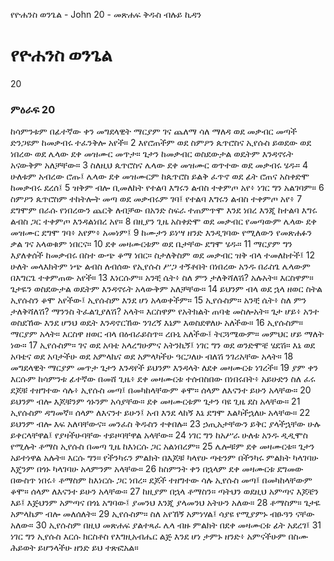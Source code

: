 ﻿
የዮሐንስ ወንጌል - John 20 - መጽሐፍ ቅዱስ ብሉይ ኪዳን
# የዮሐንስ ወንጌል
20
### ምዕራፍ 20
 ከሳምንቱም በፊተኛው ቀን መግደላዊት ማርያም ገና ጨለማ ሳለ ማለዳ ወደ መቃብር መጣች ድንጋዩም ከመቃብሩ ተፈንቅሎ አየች።
2  እየሮጠችም ወደ ስምዖን ጴጥሮስና ኢየሱስ ይወደው ወደ ነበረው ወደ ሌላው ደቀ መዝሙር መጥታ። ጌታን ከመቃብር ወስደውታል ወዴትም እንዳኖሩት አናውቅም አለቻቸው።
3  ስለዚህ ጴጥሮስና ሌላው ደቀ መዝሙር ወጥተው ወደ መቃብሩ ሄዱ።
4  ሁለቱም አብረው ሮጡ፤ ሌላው ደቀ መዝሙርም ከጴጥሮስ ይልቅ ፈጥኖ ወደ ፊት ሮጠና አስቀድሞ ከመቃብሩ ደረሰ፤
5  ዝቅም ብሎ ቢመለከት የተልባ እግሩን ልብስ ተቀምጦ አየ፥ ነገር ግን አልገባም።
6  ስምዖን ጴጥሮስም ተከትሎት መጣ ወደ መቃብሩም ገባ፤ የተልባ እግሩን ልብስ ተቀምጦ አየ፥
7  ደግሞም በራሱ የነበረውን ጨርቅ ለብቻው በአንድ ስፍራ ተጠምጥሞ እንደ ነበረ እንጂ ከተልባ እግሩ ልብስ ጋር ተቀምጦ እንዳልነበረ አየ።
8  በዚያን ጊዜ አስቀድሞ ወደ መቃብር የመጣውም ሌላው ደቀ መዝሙር ደግሞ ገባ፥ አየም፥ አመነም፤
9  ከሙታን ይነሣ ዘንድ እንዲገባው የሚለውን የመጽሐፉን ቃል ገና አላወቁም ነበርና።
10  ደቀ መዛሙርቱም ወደ ቤታቸው ደግሞ ሄዱ።
11  ማርያም ግን እያለቀሰች ከመቃብሩ በስተ ውጭ ቆማ ነበር። ስታለቅስም ወደ መቃብር ዝቅ ብላ ተመለከተች፤
12  ሁለት መላእክትም ነጭ ልብስ ለብሰው የኢየሱስ ሥጋ ተኝቶበት በነበረው አንዱ በራስጌ ሌላውም በእግርጌ ተቀምጠው አየች።
13  እነርሱም። አንቺ ሴት፥ ስለ ምን ታለቅሻለሽ? አሉአት። እርስዋም። ጌታዬን ወስደውታል ወዴትም እንዳኖሩት አላውቅም አለቻቸው።
14  ይህንም ብላ ወደ ኋላ ዘወር ስትል ኢየሱስን ቆሞ አየችው፤ ኢየሱስም እንደ ሆነ አላወቀችም።
15  ኢየሱስም። አንቺ ሴት፥ ስለ ምን ታለቅሻለሽ? ማንንስ ትፈልጊያለሽ? አላት። እርስዋም የአትክልት ጠባቂ መስሎአት። ጌታ ሆይ፥ አንተ ወስደኸው እንደ ሆንህ ወዴት እንዳኖርኸው ንገረኝ እኔም እወስደዋለሁ አለችው።
16  ኢየሱስም። ማርያም አላት። እርስዋ ዘወር ብላ በዕብራይስጥ። ረቡኒ አለችው፤ ትርጓሜውም። መምህር ሆይ ማለት ነው።
17  ኢየሱስም። ገና ወደ አባቴ አላረግሁምና አትንኪኝ፤ ነገር ግን ወደ ወንድሞቼ ሄደሽ። እኔ ወደ አባቴና ወደ አባታችሁ ወደ አምላኬና ወደ አምላካችሁ ዓርጋለሁ ብለሽ ንገሪአቸው አላት።
18  መግደላዊት ማርያም መጥታ ጌታን እንዳየች ይህንም እንዳላት ለደቀ መዛሙርቱ ነገረች።
19  ያም ቀን እርሱም ከሳምንቱ ፊተኛው በመሸ ጊዜ፥ ደቀ መዛሙርቱ ተሰብስበው በነበሩበት፥ አይሁድን ስለ ፈሩ ደጆቹ ተዘግተው ሳሉ፥ ኢየሱስ መጣ፤ በመካከላቸውም ቆሞ። ሰላም ለእናንተ ይሁን አላቸው።
20  ይህንም ብሎ እጆቹንም ጎኑንም አሳያቸው። ደቀ መዛሙርቱም ጌታን ባዩ ጊዜ ደስ አላቸው።
21  ኢየሱስም ዳግመኛ። ሰላም ለእናንተ ይሁን፤ አብ እንደ ላከኝ እኔ ደግሞ እልካችኋለሁ አላቸው።
22  ይህንም ብሎ እፍ አለባቸውና። መንፈስ ቅዱስን ተቀበሉ።
23  ኃጢአታቸውን ይቅር ያላችኋቸው ሁሉ ይቀርላቸዋል፤ የያዛችሁባቸው ተይዞባቸዋል አላቸው።
24  ነገር ግን ከአሥራ ሁለቱ አንዱ ዲዲሞስ የሚሉት ቶማስ ኢየሱስ በመጣ ጊዜ ከእነርሱ ጋር አልነበረም።
25  ሌሎቹም ደቀ መዛሙርቱ። ጌታን አይተነዋል አሉት። እርሱ ግን። የችንካሩን ምልክት በእጆቹ ካላየሁ ጣቴንም በችንካሩ ምልክት ካላገባሁ እጄንም በጎኑ ካላገባሁ አላምንም አላቸው።
26  ከስምንት ቀን በኋላም ደቀ መዛሙርቱ ደግመው በውስጥ ነበሩ፥ ቶማስም ከእነርሱ ጋር ነበረ። ደጆች ተዘግተው ሳሉ ኢየሱስ መጣ፤ በመካከላቸውም ቆሞ። ሰላም ለእናንተ ይሁን አላቸው።
27  ከዚያም በኋላ ቶማስን። ጣትህን ወደዚህ አምጣና እጆቼን እይ፤ እጅህንም አምጣና በጎኔ አግባው፤ ያመንህ እንጂ ያላመንህ አትሁን አለው።
28  ቶማስም። ጌታዬ አምላኬም ብሎ መለሰለት።
29  ኢየሱስም። ስለ አየኸኝ አምነሃል፤ ሳያዩ የሚያምኑ ብፁዓን ናቸው አለው።
30  ኢየሱስም በዚህ መጽሐፍ ያልተጻፈ ሌላ ብዙ ምልክት በደቀ መዛሙርቱ ፊት አደረገ፤
31  ነገር ግን ኢየሱስ እርሱ ክርስቶስ የእግዚአብሔር ልጅ እንደ ሆነ ታምኑ ዘንድ፥ አምናችሁም በስሙ ሕይወት ይሆንላችሁ ዘንድ ይህ ተጽፎአል። 
